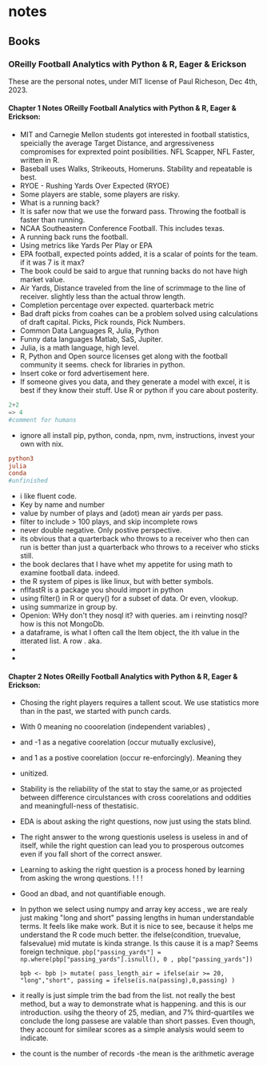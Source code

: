 # notes
## Books 
### OReilly Football Analytics with Python & R, Eager & Erickson
These are the personal notes, under MIT license of Paul Richeson, Dec 4th, 2023.
#### Chapter 1 Notes OReilly Football Analytics with Python & R, Eager & Erickson: 
 - MIT and Carnegie Mellon students got interested in football statistics, speicially the average Target Distance, and argressiveness compromises for exprexted point posibilities. NFL Scapper, NFL Faster, written in R. 
 - Baseball uses Walks, Strikeouts, Homeruns. Stability and repeatable is best.
 - RYOE - Rushing Yards Over Expected (RYOE)
 - Some players are stable, some players are risky.
 - What is a running back?
 - It is safer now that we use the forward pass. Throwing the football is faster than running.
 - NCAA Southeastern Conference Football. This includes texas.
 - A running back runs the football.
 - Using metrics like Yards Per Play or EPA
 - EPA football, expected points added, it is a scalar of points for the team. if it was 7 is it max?
 - The book could be said to argue that running backs do not have high market value.
 - Air Yards, Distance traveled from the line of scrimmage to the line of receiver. slightly less than the actual throw length.
 - Completion percentage over expected. quarterback metric
 - Bad draft picks from coahes can be a problem solved using calculations of draft capital. Picks, Pick rounds, Pick Numbers. 
 - Common Data Languages R, Julia, Python
 - Funny data languages Matlab, SaS, Jupiter.
 - Julia, is a math language, high level.
 - R, Python and Open source licenses get along with the football community it seems. check for libraries in python.
 - Insert coke or ford advertisement here.
 - If someone gives you data, and they generate a model with excel, it is best if they know their stuff. Use R or python if you care about posterity.
 ```py
2+2
=> 4
#comment for humans
```
 - ignore all install pip, python, conda, npm, nvm, instructions, invest your own with nix.
  ```nix.conf
python3
julia
conda
#unfinished
```
 - i like fluent code.
 - Key by name and number
 - value by number of plays and (adot) mean air yards per pass.
 - filter to include > 100 plays, and skip incomplete rows
 - never double negative. Only postive perspective.
 - its obvious that a quarterback who throws to a receiver who then can run is better than just a quarterback who throws to a receiver who sticks still.
 - the book declares that I have whet my appetite for using math to examine football data. indeed.
 - the R system of pipes is like linux, but with better symbols.
 - nflfastR is a package you should import in python
 - using filter() in R or query() for a subset of data. Or even, vlookup.
 - using summarize in group by.
 - Openion: WHy don't they nosql it? with queries. am i reinvting nosql? how is this not MongoDb.
 - a dataframe, is what I often call the Item object, the ith value in the itterated list.  A row . aka.
 - 
 - 
#### Chapter 2 Notes OReilly Football Analytics with Python & R, Eager & Erickson: 
 - Chosing the right players requires a tallent scout. We use statistics more than in the past, we started with punch cards.
 - With 0 meaning no cooorelation (independent variables) ,
 -  and -1 as a negative coorelation (occur mutually exclusive),
 -  and 1 as a postive coorelation (occur re-enforcingly). Meaning they 
 - unitized.
 - Stability is the reliability of the stat to stay the same,or as projected between difference circulstances with cross coorelations and oddities and meaningfull-ness of thestatisic.
 - EDA is about asking the right questions, now just using the stats blind.
 - The right answer to the wrong questionis useless is useless in and of itself, while the right question can lead you to prosperous outcomes even if you fall short of the correct answer.
 - Learning to asking the right question is a process honed by learning from asking the wrong questions. ! ! !
 - Good an dbad, and not quantifiable enough.
 - In python we select using numpy and array key access , we are realy just making "long and short" passing lengths in human understandable terms. It feels like make work. But it is nice to see, because it helps me understand the R code much better. the ifelse(condition, truevalue, falsevalue) mid mutate is kinda strange. Is this cause it is a map? Seems foreign technique.
   ``
   pbp["passing_yards"] = np.where(pbp["passing_yards"].isnull(), 0 , pbp["passing_yards"])
   ``

   
   ``
bpb <- bpb |> mutate( pass_length_air = ifelse(air >= 20, "long","short", passing = ifelse(is.na(passing),0,passing) )
   ``
 - it really is just simple trim the bad from the list. not really the best method, but a way to demonstrate what is happening. and this is our introduction.
usihg the theory of 25, median, and 7% third-quartiles we conclude the long passese are valable than short passes. Even though, they account for similear scores as a simple analysis would seem to indicate.
- the count is the number of records
-the mean is the arithmetic average


   
